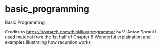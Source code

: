 # basic_programming
Basic Programming

Credits to https://nostarch.com/thinklikeaprogrammer by V. Anton Spraul
I used material from the 1st half of Chapter 6 
Wonderful explaination and examples illustrating how recursion works



